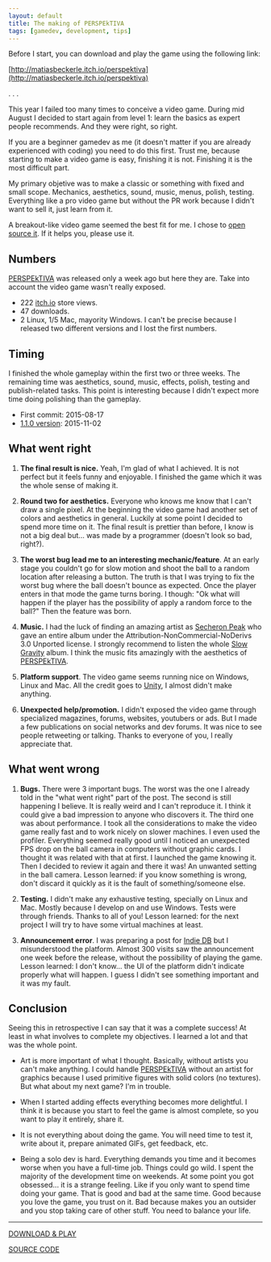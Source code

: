 ```yaml
---
layout: default
title: The making of PERSPEkTIVA
tags: [gamedev, development, tips]
---
```


Before I start, you can download and play the game using the following link:

[http://matiasbeckerle.itch.io/perspektiva](http://matiasbeckerle.itch.io/perspektiva)

. . .

This year I failed too many times to conceive a video game. During mid August I decided to start again from level 1: learn the basics as expert people recommends. And they were right, so right.

If you are a beginner gamedev as me (it doesn't matter if you are already experienced with coding) you need to do this first. Trust me, because starting to make a video game is easy, finishing it is not. Finishing it is the most difficult part.

My primary objetive was to make a classic or something with fixed and small scope. Mechanics, aesthetics, sound, music, menus, polish, testing. Everything like a pro video game but without the PR work because I didn't want to sell it, just learn from it.

A breakout-like video game seemed the best fit for me. I chose to [open source it](https://github.com/matiasbeckerle/perspektiva). If it helps you, please use it.

## Numbers

[PERSPEkTIVA](http://matiasbeckerle.itch.io/perspektiva) was released only a week ago but here they are. Take into account the video game wasn't really exposed.

- 222 [itch.io](http://itch.io/) store views.
- 47 downloads.
- 2 Linux, 1/5 Mac, mayority Windows. I can't be precise because I released two different versions and I lost the first numbers.

## Timing

I finished the whole gameplay within the first two or three weeks. The remaining time was aesthetics, sound, music, effects, polish, testing and publish-related tasks. This point is interesting because I didn't expect more time doing polishing than the gameplay.

- First commit: 2015-08-17
- [1.1.0 version](http://matiasbeckerle.itch.io/perspektiva): 2015-11-02

## What went right

1. **The final result is nice.** Yeah, I'm glad of what I achieved. It is not perfect but it feels funny and enjoyable. I finished the game which it was the whole sense of making it.

2. **Round two for aesthetics.** Everyone who knows me know that I can't draw a single pixel. At the beginning the video game had another set of colors and aesthetics in general. Luckily at some point I decided to spend more time on it. The final result is prettier than before, I know is not a big deal but... was made by a programmer (doesn't look so bad, right?).

3. **The worst bug lead me to an interesting mechanic/feature**. At an early stage you couldn't go for slow motion and shoot the ball to a random location after releasing a button. The truth is that I was trying to fix the worst bug where the ball doesn't bounce as expected. Once the player enters in that mode the game turns boring. I though: "Ok what will happen if the player has the possibility of apply a random force to the ball?" Then the feature was born.

4. **Music.** I had the luck of finding an amazing artist as [Secheron Peak](http://secheronpeak.bandcamp.com/) who gave an entire album under the Attribution-NonCommercial-NoDerivs 3.0 Unported license. I strongly recommend to listen the whole [Slow Gravity](http://secheronpeak.bandcamp.com/album/slow-gravity) album. I think the music fits amazingly with the aesthetics of [PERSPEkTIVA](http://matiasbeckerle.itch.io/perspektiva).

5. **Platform support**. The video game seems running nice on Windows, Linux and Mac. All the credit goes to [Unity](https://unity3d.com/), I almost didn't make anything.

6. **Unexpected help/promotion.** I didn't exposed the video game through specialized magazines, forums, websites, youtubers or ads. But I made a few publications on social networks and dev forums. It was nice to see people retweeting or talking. Thanks to everyone of you, I really appreciate that.

## What went wrong

1. **Bugs.** There were 3 important bugs. The worst was the one I already told in the "what went right" part of the post. The second is still happening I believe. It is really weird and I can't reproduce it. I think it could give a bad impression to anyone who discovers it. The third one was about performance. I took all the considerations to make the video game really fast and to work nicely on slower machines. I even used the profiler. Everything seemed really good until I noticed an unexpected FPS drop on the ball camera in computers without graphic cards. I thought it was related with that at first. I launched the game knowing it. Then I decided to review it again and there it was! An unwanted setting in the ball camera. Lesson learned: if you know something is wrong, don't discard it quickly as it is the fault of something/someone else.

2. **Testing.** I didn't make any exhaustive testing, specially on Linux and Mac. Mostly because I develop on and use Windows. Tests were through friends. Thanks to all of you! Lesson learned: for the next project I will try to have some virtual machines at least.

3. **Announcement error**. I was preparing a post for [Indie DB](http://www.indiedb.com/) but I misunderstood the platform. Almost 300 visits saw the announcement one week before the release, without the possibility of playing the game. Lesson learned: I don't know... the UI of the platform didn't indicate properly what will happen. I guess I didn't see something important and it was my fault.

## Conclusion

Seeing this in retrospective I can say that it was a complete success! At least in what involves to complete my objectives. I learned a lot and that was the whole point.

* Art is more important of what I thought. Basically, without artists you can't make anything. I could handle [PERSPEkTIVA](http://matiasbeckerle.itch.io/perspektiva) without an artist for graphics because I used primitive figures with solid colors (no textures). But what about my next game? I'm in trouble.

* When I started adding effects everything becomes more delightful. I think it is because you start to feel the game is almost complete, so you want to play it entirely, share it.

* It is not everything about doing the game. You will need time to test it, write about it, prepare animated GIFs, get feedback, etc.

* Being a solo dev is hard. Everything demands you time and it becomes worse when you have a full-time job. Things could go wild. I spent the majority of the development time on weekends. At some point you got obsessed... it is a strange feeling. Like if you only want to spend time doing your game. That is good and bad at the same time. Good because you love the game, you trust on it. Bad because makes you an outsider and you stop taking care of other stuff. You need to balance your life.

---

[DOWNLOAD & PLAY](http://matiasbeckerle.itch.io/perspektiva)

[SOURCE CODE](https://github.com/matiasbeckerle/perspektiva)
